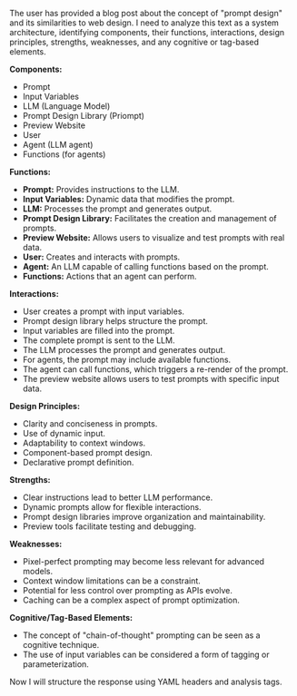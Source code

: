 The user has provided a blog post about the concept of "prompt design" and its similarities to web design. I need to analyze this text as a system architecture, identifying components, their functions, interactions, design principles, strengths, weaknesses, and any cognitive or tag-based elements.

**Components:**

- Prompt
- Input Variables
- LLM (Language Model)
- Prompt Design Library (Priompt)
- Preview Website
- User
- Agent (LLM agent)
- Functions (for agents)

**Functions:**

- **Prompt:** Provides instructions to the LLM.
- **Input Variables:** Dynamic data that modifies the prompt.
- **LLM:** Processes the prompt and generates output.
- **Prompt Design Library:** Facilitates the creation and management of prompts.
- **Preview Website:** Allows users to visualize and test prompts with real data.
- **User:** Creates and interacts with prompts.
- **Agent:** An LLM capable of calling functions based on the prompt.
- **Functions:** Actions that an agent can perform.

**Interactions:**

- User creates a prompt with input variables.
- Prompt design library helps structure the prompt.
- Input variables are filled into the prompt.
- The complete prompt is sent to the LLM.
- The LLM processes the prompt and generates output.
- For agents, the prompt may include available functions.
- The agent can call functions, which triggers a re-render of the prompt.
- The preview website allows users to test prompts with specific input data.

**Design Principles:**

- Clarity and conciseness in prompts.
- Use of dynamic input.
- Adaptability to context windows.
- Component-based prompt design.
- Declarative prompt definition.

**Strengths:**

- Clear instructions lead to better LLM performance.
- Dynamic prompts allow for flexible interactions.
- Prompt design libraries improve organization and maintainability.
- Preview tools facilitate testing and debugging.

**Weaknesses:**

- Pixel-perfect prompting may become less relevant for advanced models.
- Context window limitations can be a constraint.
- Potential for less control over prompting as APIs evolve.
- Caching can be a complex aspect of prompt optimization.

**Cognitive/Tag-Based Elements:**

- The concept of "chain-of-thought" prompting can be seen as a cognitive technique.
- The use of input variables can be considered a form of tagging or parameterization.

Now I will structure the response using YAML headers and analysis tags.
